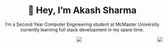 <h1 align=center>👋 Hey, I’m Akash Sharma</h1>

<p align=center>I’m a Second Year Computer Engineering student at McMaster University currently learning full stack development in my spare time.</p>

<p align=center>
<img src="https://github-readme-stats.vercel.app/api?username=akash5852&show_icons=true&theme=tokyonight"/>
<img align = right src="https://github-readme-stats.vercel.app/api/top-langs/?username=akash5852&theme=tokyonight&layout=compact"/>
</p>

<!---
akash5852/akash5852 is a ✨ special ✨ repository because its `README.md` (this file) appears on your GitHub profile.
You can click the Preview link to take a look at your changes.
--->
